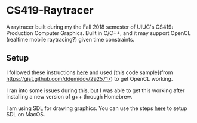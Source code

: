 # CS419-Raytracer
A raytracer built during my the Fall 2018 semester of UIUC's CS419: Production Computer Graphics. Built in C/C++, and it may support OpenCL (realtime mobile raytracing?) given time constraints.

## Setup

I followed these instructions [here](https://rageandqq.github.io/blog/2018/03/09/opencl-mac-cpp.html) and used [this code sample](from https://gist.github.com/ddemidov/2925717) to get OpenCL working.

I ran into some issues during this, but I was able to get this working after installing a new version of g++ through Homebrew.

I am using SDL for drawing graphics. You can use the steps [here](http://lazyfoo.net/tutorials/SDL/01_hello_SDL/mac/index.php) to setup SDL on MacOS.
